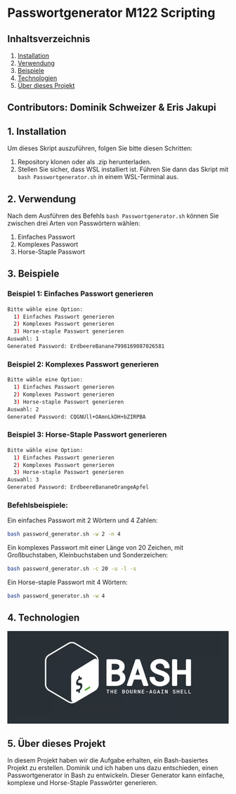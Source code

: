 # Passwortgenerator M122 Scripting

## Inhaltsverzeichnis

1. [Installation](#1-installation)
2. [Verwendung](#2-verwendung)
3. [Beispiele](#3-beispiele)
4. [Technologien](#4-technologien)
5. [Über dieses Projekt](#5-über-dieses-projekt)

## Contributors: Dominik Schweizer & Eris Jakupi

## 1. Installation

Um dieses Skript auszuführen, folgen Sie bitte diesen Schritten:

1. Repository klonen oder als .zip herunterladen.
2. Stellen Sie sicher, dass WSL installiert ist. Führen Sie dann das Skript mit `bash Passwortgenerator.sh` in einem WSL-Terminal aus.

## 2. Verwendung

Nach dem Ausführen des Befehls `bash Passwortgenerator.sh` können Sie zwischen drei Arten von Passwörtern wählen:

1. Einfaches Passwort
2. Komplexes Passwort
3. Horse-Staple Passwort

## 3. Beispiele

### Beispiel 1: Einfaches Passwort generieren

```bash
Bitte wähle eine Option:
  1) Einfaches Passwort generieren
  2) Komplexes Passwort generieren
  3) Horse-staple Passwort generieren
Auswahl: 1
Generated Password: ErdbeereBanane7998169087026581
```

### Beispiel 2: Komplexes Passwort generieren

```bash
Bitte wähle eine Option:
  1) Einfaches Passwort generieren
  2) Komplexes Passwort generieren
  3) Horse-staple Passwort generieren
Auswahl: 2
Generated Password: CQGNUll+OAmnLkDH+bZIRPBA
```

### Beispiel 3: Horse-Staple Passwort generieren

```bash
Bitte wähle eine Option:
  1) Einfaches Passwort generieren
  2) Komplexes Passwort generieren
  3) Horse-staple Passwort generieren
Auswahl: 3
Generated Password: ErdbeereBananeOrangeApfel
```

### Befehlsbeispiele:

Ein einfaches Passwort mit 2 Wörtern und 4 Zahlen:

```bash
bash password_generator.sh -w 2 -n 4
```

Ein komplexes Passwort mit einer Länge von 20 Zeichen, mit Großbuchstaben, Kleinbuchstaben und Sonderzeichen:

```bash
bash password_generator.sh -c 20 -u -l -s
```

Ein Horse-staple Passwort mit 4 Wörtern:

```bash
bash password_generator.sh -w 4
```

## 4. Technologien

![Technologien](image.png)

## 5. Über dieses Projekt

In diesem Projekt haben wir die Aufgabe erhalten, ein Bash-basiertes Projekt zu erstellen. Dominik und ich haben uns dazu entschieden, einen Passwortgenerator in Bash zu entwickeln. Dieser Generator kann einfache, komplexe und Horse-Staple Passwörter generieren.